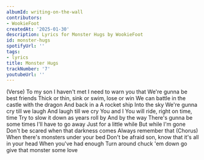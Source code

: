 ```yaml
---
albumId: writing-on-the-wall
contributors:
- WookieFoot
createdAt: '2025-01-30'
description: Lyrics for Monster Hugs by WookieFoot
id: monster-hugs
spotifyUrl: ''
tags:
- lyrics
title: Monster Hugs
trackNumber: '7'
youtubeUrl: ''
---
```


(Verse)
To my son
I haven't met
I need to warn you that
We're gunna be best friends
Thick or thin, sink or swim, lose or win
We can battle in the castle with the dragon
And back in a
A rocket ship
Into the sky
We're gunna cry till we laugh
And laugh till we cry
You and I
You will ride, right on time, time
Try to slow it down as years roll by
And by the way
There's gunna be some times
I'll have to go away
Just for a little while
But while I'm gone
Don't be scared when that darkness comes
Always remember that
(Chorus)
When there's monsters under your bed
Don't be afraid son, know that it's all in your head
When you've had enough
Turn around chuck 'em down go give that monster some love